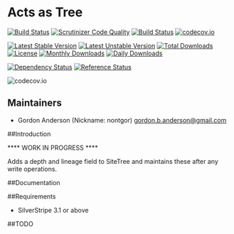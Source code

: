 # Acts as Tree
[![Build Status](https://travis-ci.org/gordonbanderson/ActsAsTreeSS.svg?branch=master)](https://travis-ci.org/gordonbanderson/ActsAsTreeSS)
[![Scrutinizer Code Quality](https://scrutinizer-ci.com/g/gordonbanderson/ActsAsTreeSS/badges/quality-score.png?b=master)](https://scrutinizer-ci.com/g/gordonbanderson/ActsAsTreeSS/?branch=master)
[![Build Status](https://scrutinizer-ci.com/g/gordonbanderson/ActsAsTreeSS/badges/build.png?b=master)](https://scrutinizer-ci.com/g/gordonbanderson/ActsAsTreeSS/build-status/master)
[![codecov.io](https://codecov.io/github/gordonbanderson/ActsAsTreeSS/coverage.svg?branch=master)](https://codecov.io/github/gordonbanderson/ActsAsTreeSS?branch=master)

[![Latest Stable Version](https://poser.pugx.org/weboftalent/actsastree/version)](https://packagist.org/packages/weboftalent/actsastree)
[![Latest Unstable Version](https://poser.pugx.org/weboftalent/actsastree/v/unstable)](//packagist.org/packages/weboftalent/actsastree)
[![Total Downloads](https://poser.pugx.org/weboftalent/actsastree/downloads)](https://packagist.org/packages/weboftalent/actsastree)
[![License](https://poser.pugx.org/weboftalent/actsastree/license)](https://packagist.org/packages/weboftalent/actsastree)
[![Monthly Downloads](https://poser.pugx.org/weboftalent/actsastree/d/monthly)](https://packagist.org/packages/weboftalent/actsastree)
[![Daily Downloads](https://poser.pugx.org/weboftalent/actsastree/d/daily)](https://packagist.org/packages/weboftalent/actsastree)

[![Dependency Status](https://www.versioneye.com/php/weboftalent:actsastree/badge.svg)](https://www.versioneye.com/php/weboftalent:actsastree)
[![Reference Status](https://www.versioneye.com/php/weboftalent:actsastree/reference_badge.svg?style=flat)](https://www.versioneye.com/php/weboftalent:actsastree/references)

![codecov.io](https://codecov.io/github/gordonbanderson/ActsAsTreeSS/branch.svg?branch=master)

## Maintainers

* Gordon Anderson (Nickname: nontgor)
	<gordon.b.anderson@gmail.com>

##Introduction

**** WORK IN PROGRESS ****

Adds a depth and lineage field to SiteTree and maintains these after any write operations.
 
##Documentation


##Requirements
* SilverStripe 3.1 or above

##TODO
